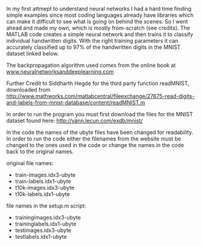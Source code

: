 In my first attmept to understand neural networks I had a hard time finding simple examples since most coding languages already have libraries which can make it difficult to see what is going on behind the scenes. So I went ahead and made my own, which is mostly from-scratch (see credits). The MATLAB code creates a simple neural network and then trains it to classify individual handwritten digits. With the right training parameters it can accurately classified up to 97% of the handwritten digits in the MNIST dataset linked below.

The backpropagation algorithm used comes from the online book at www.neuralnetworksanddeeplearning.com

Further Credit to Siddharth Hegde for the third party function readMNIST, downloaded from http://www.mathworks.com/matlabcentral/fileexchange/27675-read-digits-and-labels-from-mnist-database/content/readMNIST.m

In order to run the program you must first download the files for the MNIST dataset found here: http://yann.lecun.com/exdb/mnist/

In the code the names of the ubyte files have been changed for readability. In order to run the code either the filenames from the website must be changed to the ones used in the code or change the names in the code back to the original names. 

original file names:
* train-images.idx3-ubyte
* train-labels.idx1-ubyte
* t10k-images.idx3-ubyte
* t10k-labels.idx1-ubyte 

file names in the setup.m script: 
* trainingimages.idx3-ubyte
* traininglabels.idx1-ubyte
* testimages.idx3-ubyte
* testlabels.idx1-ubyte

